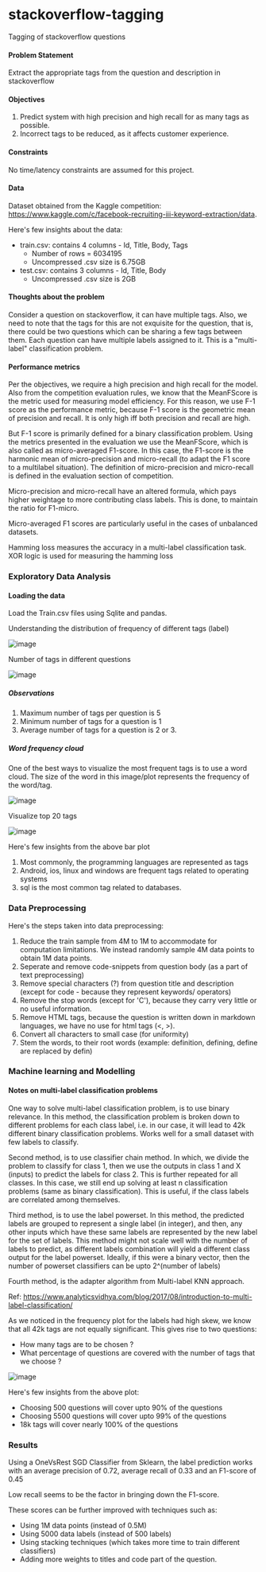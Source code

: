 # stackoverflow-tagging
 Tagging of stackoverflow questions

#### Problem Statement
Extract the appropriate tags from the question and description in stackoverflow

#### Objectives
1. Predict system with high precision and high recall for as many tags as possible.
2. Incorrect tags to be reduced, as it affects customer experience.

#### Constraints
No time/latency constraints are assumed for this project.

#### Data

Dataset obtained from the Kaggle competition: https://www.kaggle.com/c/facebook-recruiting-iii-keyword-extraction/data.

Here's few insights about the data:
- train.csv: contains 4 columns - Id, Title, Body, Tags
    - Number of rows = 6034195
    - Uncompressed .csv size is 6.75GB
- test.csv: contains 3 columns - Id, Title, Body
    - Uncompressed .csv size is 2GB


#### Thoughts about the problem
Consider a question on stackoverflow, it can have multiple tags. Also, we need to note that the tags for this are not
exquisite for the question, that is, there could be two questions which can be sharing a few tags between them.
Each question can have multiple labels assigned to it. This is a "multi-label" classification problem.

#### Performance metrics
Per the objectives, we require a high precision and high recall for the model. Also from the competition evaluation rules,
we know that the MeanFScore is the metric used for measuring model efficiency. For this reason,
we use F-1 score as the performance metric, because F-1 score is the geometric mean of precision and recall.
It is only high iff both precision and recall are high.

But F-1 score is primarily defined for a binary classification problem. Using the metrics presented in the evaluation
we use the MeanFScore, which is also called as micro-averaged F1-score. In this case, the F1-score is the
harmonic mean of micro-precision and micro-recall (to adapt the F1 score to a multilabel situation). The definition of
micro-precision and micro-recall is defined in the evaluation section of competition.

Micro-precision and micro-recall have an altered formula, which pays higher weightage to more contributing class labels.
This is done, to maintain the ratio for F1-micro.

Micro-averaged F1 scores are particularly useful in the cases of unbalanced datasets.

Hamming loss measures the accuracy in a multi-label classification task. XOR logic is used for measuring the hamming loss

### Exploratory Data Analysis

#### Loading the data
Load the Train.csv files using Sqlite and pandas.

Understanding the distribution of frequency of different tags (label)

![image](https://user-images.githubusercontent.com/36214903/148880422-56f653ce-642d-4723-8093-2dc622ed4b13.png)

Number of tags in different questions

![image](https://user-images.githubusercontent.com/36214903/148880461-7c509f33-c53b-48d5-ab0e-7fc80a43dc54.png)

##### Observations
1. Maximum number of tags per question is 5
2. Minimum number of tags for a question is 1
3. Average number of tags for a question is 2 or 3.


##### Word frequency cloud
One of the best ways to visualize the most frequent tags is to use a word cloud. The size of the word
in this image/plot represents the frequency of the word/tag.

![image](https://user-images.githubusercontent.com/36214903/148880480-ced49ef0-4812-4d90-96f0-cd9d7a4d46f4.png)

Visualize top 20 tags

![image](https://user-images.githubusercontent.com/36214903/148880510-b1c8cd23-443b-488e-bd1a-d1e637951e47.png)

Here's few insights from the above bar plot
1. Most commonly, the programming languages are represented as tags
2. Android, ios, linux and windows are frequent tags related to operating systems
3. sql is the most common tag related to databases.

### Data Preprocessing

Here's the steps taken into data preprocessing:
1. Reduce the train sample from 4M to 1M to accommodate for computation limitations. We instead randomly sample 4M
data points to obtain 1M data points.
2. Seperate and remove code-snippets from question body (as a part of text preprocessing)
3. Remove special characters (?) from question title and description (except for code - because they represent keywords/
operators)
4. Remove the stop words (except for 'C'), because they carry very little or no useful information.
5. Remove HTML tags, because the question is written down in markdown languages, we have no use for html tags (<, >).
6. Convert all characters to small case (for uniformity)
7. Stem the words, to their root words (example: definition, defining, define are replaced by defin)

### Machine learning and Modelling

#### Notes on multi-label classification problems
One way to solve multi-label classification problem, is to use binary relevance. In this method, the classification problem
is broken down to different problems for each class label, i.e. in our case, it will lead to 42k different binary
classification problems. Works well for a small dataset with few labels to classify.

Second method, is to use classifier chain method. In which, we divide the problem to classify for class 1,
then we use the outputs in class 1 and X (inputs) to predict the labels for class 2. This is further repeated for all classes.
In this case, we still end up solving at least n classification problems (same as binary classification). This is useful,
if the class labels are correlated among themselves.

Third method, is to use the label powerset. In this method, the predicted labels are grouped to represent a single label
(in integer), and then, any other inputs which have these same labels are represented by the new label for the set of labels.
This method might not scale well with the number of labels to predict, as different labels combination will yield a different
class output for the label powerset. Ideally, if this were a binary vector, then the number of powerset classifiers can be
upto 2^(number of labels)

Fourth method, is the adapter algorithm from Multi-label KNN approach.

Ref: https://www.analyticsvidhya.com/blog/2017/08/introduction-to-multi-label-classification/


As we noticed in the frequency plot for the labels had high skew, we know that all 42k tags are not equally significant.
This gives rise to two questions:
- How many tags are to be chosen ?
- What percentage of questions are covered with the number of tags that we choose ?

![image](https://user-images.githubusercontent.com/36214903/148880632-22b91ee8-287a-4ded-abc9-f03b27cab5ab.png)

Here's few insights from the above plot:
- Choosing 500 questions will cover upto 90% of the questions
- Choosing 5500 questions will cover upto 99% of the questions
- 18k tags will cover nearly 100% of the questions


### Results
Using a OneVsRest SGD Classifier from Sklearn, the label prediction works with an average precision of 0.72, average recall of 0.33 and an F1-score of 0.45

Low recall seems to be the factor in bringing down the F1-score.

These scores can be further improved with techniques such as:
- Using 1M data points (instead of 0.5M) 
- Using 5000 data labels (instead of 500 labels)
- Using stacking techniques (which takes more time to train different classifiers)
- Adding more weights to titles and code part of the question.
